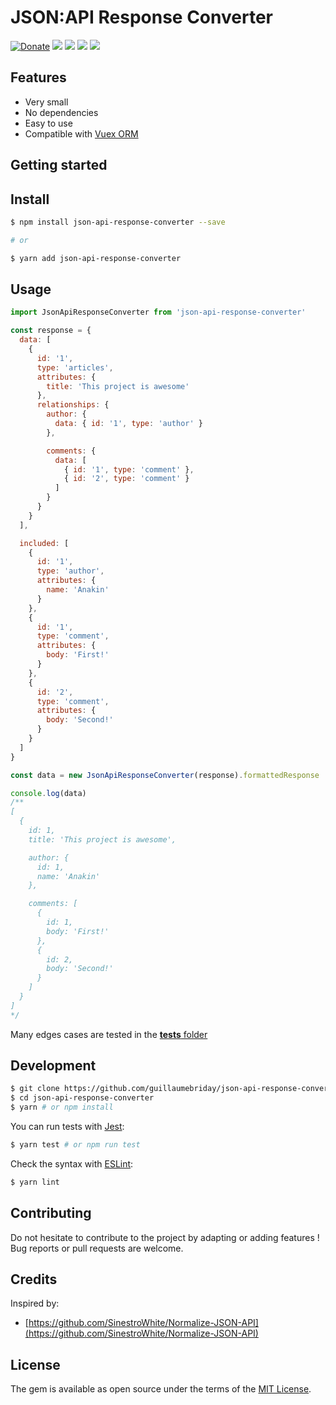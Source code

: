 # JSON:API Response Converter

[![Donate](https://img.shields.io/badge/Donate-PayPal-green.svg)](https://www.paypal.me/guillaumebriday)
[![](https://img.shields.io/npm/dt/json-api-response-converter.svg)](https://www.npmjs.com/package/json-api-response-converter)
[![](https://img.shields.io/npm/bt/json-api-response-converter.svg)](https://www.npmjs.com/package/json-api-response-converter)
[![](https://img.shields.io/npm/v/json-api-response-converter.svg)](https://www.npmjs.com/package/json-api-response-converter)
[![](https://img.shields.io/github/license/guillaumebriday/json-api-response-converter.svg)](https://github.com/guillaumebriday/json-api-response-converter)

## Features

* Very small
* No dependencies
* Easy to use
* Compatible with [Vuex ORM](https://github.com/vuex-orm/vuex-orm)

## Getting started

## Install

```bash
$ npm install json-api-response-converter --save

# or

$ yarn add json-api-response-converter
```

## Usage

```js
import JsonApiResponseConverter from 'json-api-response-converter'

const response = {
  data: [
    {
      id: '1',
      type: 'articles',
      attributes: {
        title: 'This project is awesome'
      },
      relationships: {
        author: {
          data: { id: '1', type: 'author' }
        },

        comments: {
          data: [
            { id: '1', type: 'comment' },
            { id: '2', type: 'comment' }
          ]
        }
      }
    }
  ],

  included: [
    {
      id: '1',
      type: 'author',
      attributes: {
        name: 'Anakin'
      }
    },
    {
      id: '1',
      type: 'comment',
      attributes: {
        body: 'First!'
      }
    },
    {
      id: '2',
      type: 'comment',
      attributes: {
        body: 'Second!'
      }
    }
  ]
}

const data = new JsonApiResponseConverter(response).formattedResponse

console.log(data)
/**
[
  {
    id: 1,
    title: 'This project is awesome',

    author: {
      id: 1,
      name: 'Anakin'
    },

    comments: [
      {
        id: 1,
        body: 'First!'
      },
      {
        id: 2,
        body: 'Second!'
      }
    ]
  }
]
*/
```

Many edges cases are tested in the [__tests__ folder](https://github.com/guillaumebriday/json-api-response-converter/tree/master/__tests__)

## Development
```bash
$ git clone https://github.com/guillaumebriday/json-api-response-converter
$ cd json-api-response-converter
$ yarn # or npm install
```

You can run tests with [Jest](https://jestjs.io/):
```bash
$ yarn test # or npm run test
```

Check the syntax with [ESLint](https://eslint.org/):

```bash
$ yarn lint
```

## Contributing
Do not hesitate to contribute to the project by adapting or adding features ! Bug reports or pull requests are welcome.

## Credits

Inspired by:

+ [https://github.com/SinestroWhite/Normalize-JSON-API](https://github.com/SinestroWhite/Normalize-JSON-API)

## License
The gem is available as open source under the terms of the [MIT License](https://opensource.org/licenses/MIT).
